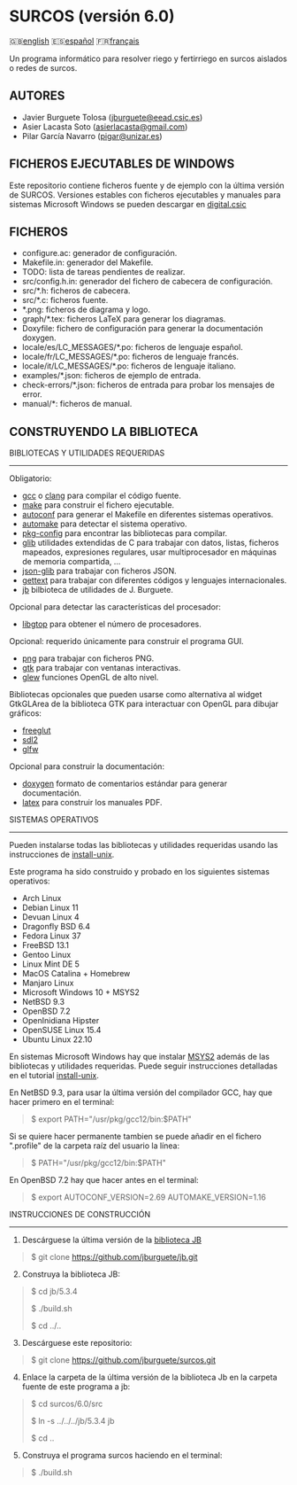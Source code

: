 SURCOS (versión 6.0)
====================

:gb:[english](README.md) :es:[español](README.es.md)
:fr:[français](README.fr.md)

Un programa informático para resolver riego y fertirriego en surcos aislados o
redes de surcos.

AUTORES
-------

* Javier Burguete Tolosa (jburguete@eead.csic.es)
* Asier Lacasta Soto (asierlacasta@gmail.com)
* Pilar García Navarro (pigar@unizar.es)

FICHEROS EJECUTABLES DE WINDOWS
-------------------------------

Este repositorio contiene ficheros fuente y de ejemplo con la última versión de
SURCOS. Versiones estables con ficheros ejecutables y manuales para sistemas
Microsoft Windows se pueden descargar en
[digital.csic](http://hdl.handle.net/10261/75830)

FICHEROS
--------

* configure.ac: generador de configuración.
* Makefile.in: generador del Makefile.
* TODO: lista de tareas pendientes de realizar.
* src/config.h.in: generador del fichero de cabecera de configuración.
* src/\*.h: ficheros de cabecera.
* src/\*.c: ficheros fuente.
* \*.png: ficheros de diagrama y logo.
* graph/\*.tex: ficheros LaTeX para generar los diagramas.
* Doxyfile: fichero de configuración para generar la documentación doxygen.
* locale/es/LC\_MESSAGES/\*.po: ficheros de lenguaje español.
* locale/fr/LC\_MESSAGES/\*.po: ficheros de lenguaje francés.
* locale/it/LC\_MESSAGES/\*.po: ficheros de lenguaje italiano.
* examples/\*.json: ficheros de ejemplo de entrada.
* check-errors/\*.json: ficheros de entrada para probar los mensajes de error.
* manual/\*: ficheros de manual.

CONSTRUYENDO LA BIBLIOTECA
--------------------------

BIBLIOTECAS Y UTILIDADES REQUERIDAS
___________________________________

Obligatorio:
* [gcc](https://gcc.gnu.org) o [clang](https://clang.llvm.org) para compilar el
  código fuente.
* [make](https://www.gnu.org/software/make) para construir el fichero
  ejecutable.
* [autoconf](https://www.gnu.org/software/autoconf) para generar el Makefile en
  diferentes sistemas operativos.
* [automake](https://www.gnu.org/software/automake) para detectar el sistema
  operativo.
* [pkg-config](https://www.freedesktop.org/wiki/Software/pkg-config) para
  encontrar las bibliotecas para compilar.
* [glib](https://developer.gnome.org/glib) utilidades extendidas de C para
  trabajar con datos, listas, ficheros mapeados, expresiones regulares, usar
  multiprocesador en máquinas de memoria compartida, ...
* [json-glib](https://gitlab.gnome.org/GNOME/json-glib) para trabajar con
  ficheros JSON.
* [gettext](https://www.gnu.org/software/gettext) para trabajar con diferentes
  códigos y lenguajes internacionales.
* [jb](https://github.com/jburguete/jb.git) bilbioteca de utilidades de
  J. Burguete.

Opcional para detectar las características del procesador:
* [libgtop](https://github.com/GNOME/libgtop) para obtener el número de
  procesadores.

Opcional: requerido únicamente para construir el programa GUI.
* [png](http://libpng.sourceforge.net) para trabajar con ficheros PNG.
* [gtk](https://www.gtk.org) para trabajar con ventanas interactivas.
* [glew](https://glew.sourceforge.net) funciones OpenGL de alto nivel.

Bibliotecas opcionales que pueden usarse como alternativa al widget GtkGLArea de
la biblioteca GTK para interactuar con OpenGL para dibujar gráficos:
* [freeglut](https://freeglut.sourceforge.net)
* [sdl2](https://www.libsdl.org)
* [glfw](https://www.glfw.org)

Opcional para construir la documentación:
* [doxygen](https://www.doxygen.nl) formato de comentarios estándar para generar
  documentación.
* [latex](https://www.latex-project.org/) para construir los manuales PDF.

SISTEMAS OPERATIVOS
___________________

Pueden instalarse todas las bibliotecas y utilidades requeridas usando las
instrucciones de [install-unix](https://github.com/jburguete/install-unix).

Este programa ha sido construido y probado en los siguientes sistemas
operativos:
* Arch Linux
* Debian Linux 11
* Devuan Linux 4
* Dragonfly BSD 6.4
* Fedora Linux 37
* FreeBSD 13.1
* Gentoo Linux
* Linux Mint DE 5
* MacOS Catalina + Homebrew
* Manjaro Linux
* Microsoft Windows 10 + MSYS2
* NetBSD 9.3
* OpenBSD 7.2
* OpenInidiana Hipster
* OpenSUSE Linux 15.4
* Ubuntu Linux 22.10

En sistemas Microsoft Windows hay que instalar
[MSYS2](http://sourceforge.net/projects/msys2) además de las bibliotecas y
utilidades requeridas. Puede seguir instrucciones detalladas en el tutorial
[install-unix](https://github.com/jburguete/install-unix/blob/master/tutorial.pdf).

En NetBSD 9.3, para usar la última versión del compilador GCC, hay que hacer
primero en el terminal:
> $ export PATH="/usr/pkg/gcc12/bin:$PATH"

Si se quiere hacer permanente tambien se puede añadir en el fichero ".profile"
de la carpeta raíz del usuario la línea:
> $ PATH="/usr/pkg/gcc12/bin:$PATH"

En OpenBSD 7.2 hay que hacer antes en el terminal:
> $ export AUTOCONF\_VERSION=2.69 AUTOMAKE\_VERSION=1.16

INSTRUCCIONES DE CONSTRUCCIÓN
_____________________________

1. Descárguese la última versión de la
  [biblioteca JB](https://github.com/jburguete/jb)
> $ git clone https://github.com/jburguete/jb.git

2. Construya la biblioteca JB:
> $ cd jb/5.3.4
>
> $ ./build.sh
>
> $ cd ../..

3. Descárguese este repositorio:
> $ git clone https://github.com/jburguete/surcos.git

4. Enlace la carpeta de la última versión de la biblioteca Jb en la carpeta
  fuente de este programa a jb:
> $ cd surcos/6.0/src
>
> $ ln -s ../../../jb/5.3.4 jb
>
> $ cd ..

5. Construya el programa surcos haciendo en el terminal:
> $ ./build.sh
